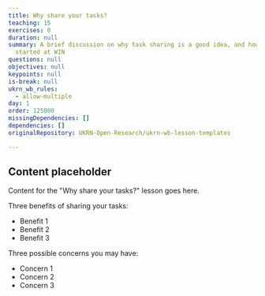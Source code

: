 ```yaml
---
title: Why share your tasks?
teaching: 15
exercises: 0
duration: null
summary: A brief discussion on why task sharing is a good idea, and how to get
  started at WIN
questions: null
objectives: null
keypoints: null
is-break: null
ukrn_wb_rules:
  - allow-multiple
day: 1
order: 125000
missingDependencies: []
dependencies: []
originalRepository: UKRN-Open-Research/ukrn-wb-lesson-templates

---
```

## Content placeholder

Content for the "Why share your tasks?" lesson goes here.

Three benefits of sharing your tasks:
- Benefit 1
- Benefit 2
- Benefit 3

Three possible concerns you may have:
- Concern 1
- Concern 2
- Concern 3

